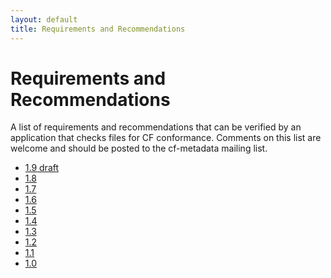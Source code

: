 ```yaml
---
layout: default
title: Requirements and Recommendations
---
```


# Requirements and Recommendations

A list of requirements and recommendations that can be verified by an application that checks files for CF conformance. Comments on this list are welcome and should be posted to the cf-metadata mailing list.

* <a href="http://cfconventions.org/cf-conventions/conformance.html">1.9 draft</a>
* <a href="Data/cf-documents/requirements-recommendations/conformance-1.8.html">1.8</a>
* <a href="Data/cf-documents/requirements-recommendations/requirements-recommendations-1.7.html">1.7</a>
* <a href="Data/cf-documents/requirements-recommendations/requirements-recommendations-1.6.html">1.6</a>
* <a href="Data/cf-documents/requirements-recommendations/requirements-recommendations-1.5.html">1.5</a>
* <a href="Data/cf-documents/requirements-recommendations/requirements-recommendations-1.4.html">1.4</a>
* <a href="Data/cf-documents/requirements-recommendations/requirements-recommendations-1.3.html">1.3</a>
* <a href="Data/cf-documents/requirements-recommendations/requirements-recommendations-1.2.html">1.2</a>
* <a href="Data/cf-documents/requirements-recommendations/requirements-recommendations-1.1.html">1.1</a>
* <a href="Data/cf-documents/requirements-recommendations/requirements-recommendations-1.0.html">1.0</a>

